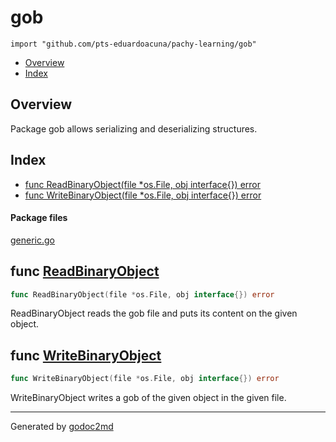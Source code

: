 

# gob
`import "github.com/pts-eduardoacuna/pachy-learning/gob"`

* [Overview](#pkg-overview)
* [Index](#pkg-index)

## <a name="pkg-overview">Overview</a>
Package gob allows serializing and deserializing structures.




## <a name="pkg-index">Index</a>
* [func ReadBinaryObject(file *os.File, obj interface{}) error](#ReadBinaryObject)
* [func WriteBinaryObject(file *os.File, obj interface{}) error](#WriteBinaryObject)


#### <a name="pkg-files">Package files</a>
[generic.go](/src/github.com/pts-eduardoacuna/pachy-learning/gob/generic.go) 





## <a name="ReadBinaryObject">func</a> [ReadBinaryObject](/src/target/generic.go?s=384:443#L6)
``` go
func ReadBinaryObject(file *os.File, obj interface{}) error
```
ReadBinaryObject reads the gob file and puts its content on the given object.



## <a name="WriteBinaryObject">func</a> [WriteBinaryObject](/src/target/generic.go?s=184:244#L1)
``` go
func WriteBinaryObject(file *os.File, obj interface{}) error
```
WriteBinaryObject writes a gob of the given object in the given file.








- - -
Generated by [godoc2md](http://godoc.org/github.com/davecheney/godoc2md)
